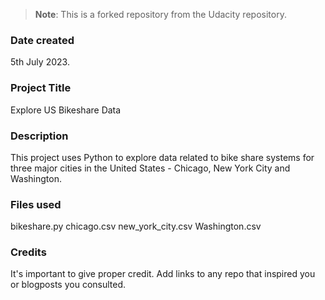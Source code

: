 >**Note**: 
This is a forked repository from the Udacity repository.

### Date created
5th July 2023.

### Project Title
Explore US Bikeshare Data

### Description
This project uses Python to explore data related to bike share systems for three major cities in the United States - Chicago, New York City and Washington.

### Files used
bikeshare.py
chicago.csv
new_york_city.csv
Washington.csv

### Credits
It's important to give proper credit. Add links to any repo that inspired you or blogposts you consulted.

